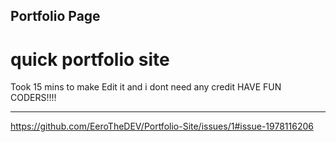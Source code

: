 ## Portfolio Page

# quick portfolio site 
Took 15 mins to make
Edit it and i dont need any credit HAVE FUN CODERS!!!!
___
https://github.com/EeroTheDEV/Portfolio-Site/issues/1#issue-1978116206
